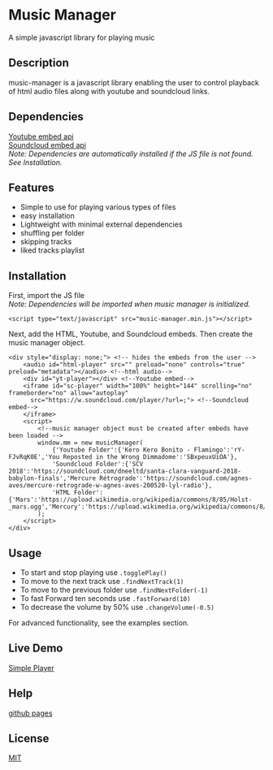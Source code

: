 # Music Manager

A simple javascript library for playing music

## Description

music-manager is a javascript library enabling the user to control playback of html audio files along with youtube and soundcloud links.

## Dependencies

[Youtube embed api](https://www.youtube.com/iframe_api)  
[Soundcloud embed api](https://w.soundcloud.com/player/api.js)  
*Note: Dependencies are automatically installed if the JS file is not found. See Installation.*

## Features

- Simple to use for playing various types of files
- easy installation
- Lightweight with minimal external dependencies
- shuffling per folder
- skipping tracks
- liked tracks playlist


## Installation

First, import the JS file  
*Note: Dependencies will be imported when music manager is initialized.*
```
<script type="text/javascript" src="music-manager.min.js"></script>
```
Next, add the HTML, Youtube, and Soundcloud embeds. Then create the music manager object.
```
<div style="display: none;"> <!-- hides the embeds from the user -->
	<audio id="html-player" src="" preload="none" controls="true" preload="metadata"></audio> <!--html audio-->
	<div id="yt-player"></div> <!--Youtube embed-->
	<iframe id="sc-player" width="100%" height="144" scrolling="no" frameborder="no" allow="autoplay"
	  src="https://w.soundcloud.com/player/?url=;"> <!--Soundcloud embed-->
	</iframe>
	<script>
	    <!--music manager object must be created after embeds have been loaded -->
		window.mm = new musicManager(
			{'Youtube Folder':{'Kero Kero Bonito - Flamingo':'rY-FJvRqK0E','You Reposted in the Wrong Dimmadome':'SBxpeuxUiOA'},
			'Soundcloud Folder':{'SCV 2018':'https://soundcloud.com/dneeltd/santa-clara-vanguard-2018-babylon-finals','Mercure Rétrograde':'https://soundcloud.com/agnes-aves/mercure-retrograde-w-agnes-aves-200520-lyl-radio'},
			'HTML Folder':{'Mars':'https://upload.wikimedia.org/wikipedia/commons/8/85/Holst-_mars.ogg','Mercury':'https://upload.wikimedia.org/wikipedia/commons/8/89/Holst_The_Planets_Mercury.ogg'}}
		);
	</script>
</div>
```


## Usage

- To start and stop playing use `.togglePlay()`  
- To move to the next track use `.findNextTrack(1)`  
- To move to the previous folder use `.findNextFolder(-1)`  
- To fast Forward ten seconds use `.fastForward(10)`  
- To decrease the volume by 50% use `.changeVolume(-0.5)`  

For advanced functionality, see the examples section.  

## Live Demo

[Simple Player](https://coolspykee.github.io/music-manager/simple_player/)

## Help

[github pages](https://coolspykee.github.io/music-manager/index.html)

## License
[MIT](/LICENSE)

